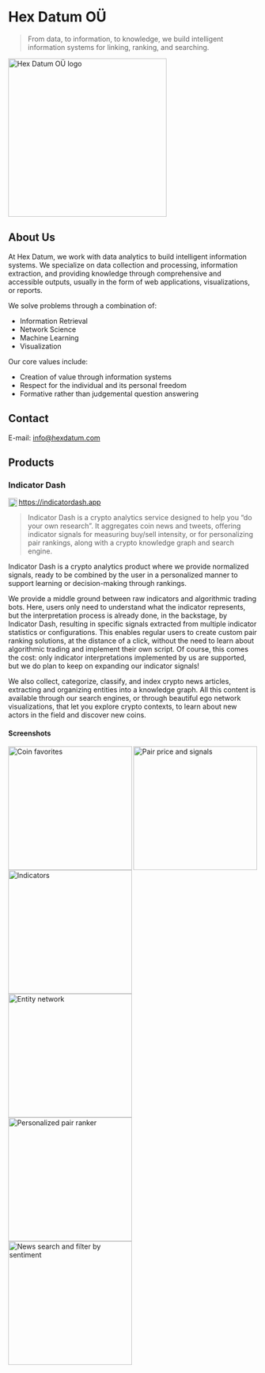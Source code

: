 # Hex Datum OÜ

> From data, to information, to knowledge, we build intelligent information systems for linking, ranking, and searching.

<a href="https://hexdatum.com" title="Hex Datum OÜ website" target="_blank"><img width="320" alt="Hex Datum OÜ logo" src="profile/logos/hexdatum-logo.png" /></a>

## About Us

At Hex Datum, we work with data analytics to build intelligent information systems. We specialize on data collection and processing, information extraction, and providing knowledge through comprehensive and accessible outputs, usually in the form of web applications, visualizations, or reports.

We solve problems through a combination of:

- Information Retrieval
- Network Science
- Machine Learning
- Visualization

Our core values include:

- Creation of value through information systems
- Respect for the individual and its personal freedom
- Formative rather than judgemental question answering

## Contact

E-mail: info@hexdatum.com

## Products

### Indicator Dash

<a href="https://indicatordash.app" title="Indicator Dash" target="_blank"><img width="18" align="left" alt="Indicator Dash logo" src="profile/logos/indicator_dash-logo.png" /></a>

https://indicatordash.app


> Indicator Dash is a crypto analytics service designed to help you “do your own research”. It aggregates coin news and tweets, offering indicator signals for measuring buy/sell intensity, or for personalizing pair rankings, along with a crypto knowledge graph and search engine.

Indicator Dash is a crypto analytics product where we provide normalized signals, ready to be combined by the user in a personalized manner to support learning or decision-making through rankings.

We provide a middle ground between raw indicators and algorithmic trading bots. Here, users only need to understand what the indicator represents, but the interpretation process is already done, in the backstage, by Indicator Dash, resulting in specific signals extracted from multiple indicator statistics or configurations. This enables regular users to create custom pair ranking solutions, at the distance of a click, without the need to learn about algorithmic trading and implement their own script. Of course, this comes the cost: only indicator interpretations implemented by us are supported, but we do plan to keep on expanding our indicator signals!

We also collect, categorize, classify, and index crypto news articles, extracting and organizing entities into a knowledge graph. All this content is available through our search engines, or through beautiful ego network visualizations, that let you explore crypto contexts, to learn about new actors in the field and discover new coins.

#### Screenshots

<img width="250" align="left" title="Coin favorites" alt="Coin favorites" src="profile/screenshots/indicator_dash-coins-favorites-1x1.png" />

<img width="250" align="left" title="Indicators" alt="Indicators" src="profile/screenshots/indicator_dash-indicators-1x1.png" />

<img width="250" title="Pair price and signals" alt="Pair price and signals" src="profile/screenshots/indicator_dash-pair_price_and_signals-1x1.png" />

<img width="250" align="left" title="Crypto entity context" alt="Entity network" src="profile/screenshots/indicator_dash-knowledge_graph-ego_network-1x1.png" />

<img width="250" align="left" title="Personalized pair ranker" alt="Personalized pair ranker" src="profile/screenshots/indicator_dash-indicator_ranker-1x1.png" />

<img width="250" align="left" title="News search and filter by sentiment" alt="News search and filter by sentiment" src="profile/screenshots/indicator_dash-ranked_news_sentiment-1x1.png" />
